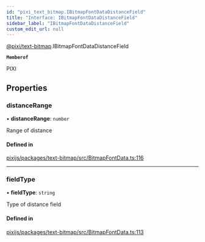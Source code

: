 ```yaml
---
id: "pixi_text_bitmap.IBitmapFontDataDistanceField"
title: "Interface: IBitmapFontDataDistanceField"
sidebar_label: "IBitmapFontDataDistanceField"
custom_edit_url: null
---
```


[@pixi/text-bitmap](../modules/pixi_text_bitmap.md).IBitmapFontDataDistanceField

**`Memberof`**

PIXI

## Properties

### distanceRange

• **distanceRange**: `number`

Range of distance

#### Defined in

[pixijs/packages/text-bitmap/src/BitmapFontData.ts:116](https://github.com/pixijs/pixijs/blob/2194fe5c5/packages/text-bitmap/src/BitmapFontData.ts#L116)

___

### fieldType

• **fieldType**: `string`

Type of distance field

#### Defined in

[pixijs/packages/text-bitmap/src/BitmapFontData.ts:113](https://github.com/pixijs/pixijs/blob/2194fe5c5/packages/text-bitmap/src/BitmapFontData.ts#L113)

